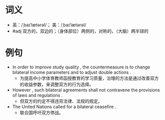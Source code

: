# 词义
- 英：/ˌbaɪˈlætərəl/； 美：/ˌbaɪˈlætərəl/
- #adj 双方的，双边的；（身体部位）两侧的，对称的，（大脑）两半球的
# 例句
- In order to improve study quality , the countermeasure is to change bilateral income parameters and to adjust double actions .
	- 为提高中小学体育教师函授教育的学习质量，治理的方法是通过改善双方的收益参数，来调整双方的行为选择。
- However , such bilateral agreements shall not contravene the provisions of laws and regulations .
	- 但双方的约定不得违背法律、法规的规定。
- The United Nations called for a bilateral ceasefire .
	- 联合国呼吁双方停战。
